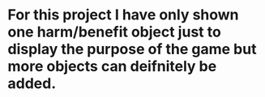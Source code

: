 # For this project I have only shown one harm/benefit object just to display the purpose of the game but more objects can deifnitely be added. 
